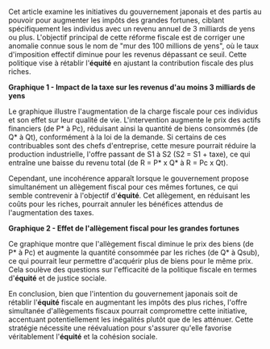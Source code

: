 Cet article examine les initiatives du gouvernement japonais et des partis au pouvoir pour augmenter les impôts des grandes fortunes, ciblant spécifiquement les individus avec un revenu annuel de 3 milliards de yens ou plus. L'objectif principal de cette réforme fiscale est de corriger une anomalie connue sous le nom de "mur des 100 millions de yens", où le taux d'imposition effectif diminue pour les revenus dépassant ce seuil. Cette politique vise à rétablir l'**équité** en ajustant la contribution fiscale des plus riches.

**Graphique 1 - Impact de la taxe sur les revenus d'au moins 3 milliards de yens**

Le graphique illustre l'augmentation de la charge fiscale pour ces individus et son effet sur leur qualité de vie. L'intervention augmente le prix des actifs financiers (de P* à Pc), réduisant ainsi la quantité de biens consommés (de Q* à Qt), conformément à la loi de la demande. Si certains de ces contribuables sont des chefs d'entreprise, cette mesure pourrait réduire la production industrielle, l'offre passant de S1 à S2 (S2 = S1 + taxe), ce qui entraîne une baisse du revenu total (de R = P* x Q* à R = Pc x Qt).

Cependant, une incohérence apparaît lorsque le gouvernement propose simultanément un allègement fiscal pour ces mêmes fortunes, ce qui semble contrevenir à l'objectif d'**équité**. Cet allègement, en réduisant les coûts pour les riches, pourrait annuler les bénéfices attendus de l'augmentation des taxes.

**Graphique 2 - Effet de l'allègement fiscal pour les grandes fortunes**

Ce graphique montre que l'allègement fiscal diminue le prix des biens (de P* à Pc) et augmente la quantité consommée par les riches (de Q* à Qsub), ce qui pourrait leur permettre d'acquérir plus de biens pour le même prix. Cela soulève des questions sur l'efficacité de la politique fiscale en termes d'**équité** et de justice sociale.

En conclusion, bien que l'intention du gouvernement japonais soit de rétablir l'**équité** fiscale en augmentant les impôts des plus riches, l'offre simultanée d'allègements fiscaux pourrait compromettre cette initiative, accentuant potentiellement les inégalités plutôt que de les atténuer. Cette stratégie nécessite une réévaluation pour s'assurer qu'elle favorise véritablement l'**équité** et la cohésion sociale.